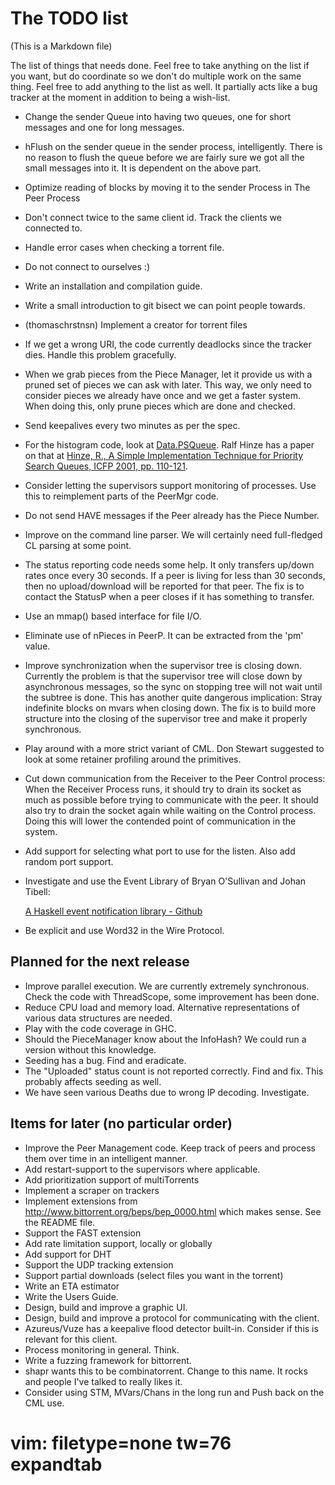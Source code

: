 The TODO list
=============

(This is a Markdown file)

The list of things that needs done. Feel free to take anything on the
list if you want, but do coordinate so we don't do multiple work on
the same thing. Feel free to add anything to the list as well. It
partially acts like a bug tracker at the moment in addition to being a
wish-list.

   - Change the sender Queue into having two queues, one for short
     messages and one for long messages.
   - hFlush on the sender queue in the sender process, intelligently.
     There is no reason to flush the queue before we are fairly sure
     we got all the small messages into it. It is dependent on the
     above part.
   - Optimize reading of blocks by moving it to the sender Process in
     The Peer Process
   - Don't connect twice to the same client id. Track the clients we
     connected to.
   - Handle error cases when checking a torrent file.
   - Do not connect to ourselves :)
   - Write an installation and compilation guide.
   - Write a small introduction to git bisect we can point people towards.
   - (thomaschrstnsn) Implement a creator for torrent files
   - If we get a wrong URI, the code currently deadlocks since the tracker
     dies. Handle this problem gracefully.
   - When we grab pieces from the Piece Manager, let it provide us with a
     pruned set of pieces we can ask with later. This way, we only need to
     consider pieces we already have once and we get a faster system.
     When doing this, only prune pieces which are done and checked.
   - Send keepalives every two minutes as per the spec.
   - For the histogram code, look at
     [Data.PSQueue](http://hackage.haskell.org/packages/archive/PSQueue/1.1/doc/html/Data-PSQueue.html). Ralf
      Hinze has a paper on that at [Hinze, R., A Simple Implementation
     Technique for Priority Search Queues, ICFP 2001, pp. 110-121](http://citeseer.ist.psu.edu/hinze01simple.html).
   - Consider letting the supervisors support monitoring of processes. Use this to reimplement parts
     of the PeerMgr code.
   - Do not send HAVE messages if the Peer already has the Piece Number.
   - Improve on the command line parser. We will certainly need full-fledged
     CL parsing at some point.
   - The status reporting code needs some help. It only transfers up/down
     rates once every 30 seconds. If a peer is living for less than 30
     seconds, then no upload/download will be reported for that peer. The
     fix is to contact the StatusP when a peer closes if it has something to
     transfer.
   - Use an mmap() based interface for file I/O.
   - Eliminate use of nPieces in PeerP. It can be extracted from the 'pm'
     value.
   - Improve synchronization when the supervisor tree is closing down.
     Currently the problem is that the supervisor tree will close down by
     asynchronous messages, so the sync on stopping tree will not wait until
     the subtree is done. This has another quite dangerous implication:
     Stray indefinite blocks on mvars when closing down.
     The fix is to build more structure into the closing of the supervisor
     tree and make it properly synchronous.
   - Play around with a more strict variant of CML. Don Stewart suggested to
     look at some retainer profiling around the primitives.
   - Cut down communication from the Receiver to the Peer Control process:
     When the Receiver Process runs, it should try to drain its socket as
     much as possible before trying to communicate with the peer. It should
     also try to drain the socket again while waiting on the Control
     process. Doing this will lower the contended point of communication in
     the system.
   - Add support for selecting what port to use for the listen. Also add
     random port support.
   - Investigate and use the Event Library of Bryan O'Sullivan and Johan
     Tibell:

     [A Haskell event notification library - Github](http://github.com/tibbe/event)
   - Be explicit and use Word32 in the Wire Protocol.

Planned for the next release
----------------------------

   - Improve parallel execution. We are currently extremely synchronous.
     Check the code with ThreadScope, some improvement has been done.
   - Reduce CPU load and memory load. Alternative representations of various
     data structures are needed.
   - Play with the code coverage in GHC.
   - Should the PieceManager know about the InfoHash? We could run a version
     without this knowledge.
   - Seeding has a bug. Find and eradicate.
   - The "Uploaded" status count is not reported correctly. Find and fix.
     This probably affects seeding as well.
   - We have seen various Deaths due to wrong IP decoding. Investigate.

Items for later (no particular order)
-------------------------------------

   - Improve the Peer Management code. Keep track of peers and process them
     over time in an intelligent manner.
   - Add restart-support to the supervisors where applicable.
   - Add prioritization support of multiTorrents
   - Implement a scraper on trackers
   - Implement extensions from http://www.bittorrent.org/beps/bep_0000.html
     which makes sense. See the README file.
   - Support the FAST extension
   - Add rate limitation support, locally or globally
   - Add support for DHT
   - Support the UDP tracking extension
   - Support partial downloads (select files you want in the torrent)
   - Write an ETA estimator
   - Write the Users Guide.
   - Design, build and improve a graphic UI.
   - Design, build and improve a protocol for communicating with the client.
   - Azureus/Vuze has a keepalive flood detector built-in. Consider if this
     is relevant for this client.
   - Process monitoring in general. Think.
   - Write a fuzzing framework for bittorrent.
   - shapr wants this to be combinatorrent. Change to this name. It rocks
     and people I've talked to really likes it.
   - Consider using STM, MVars/Chans in the long run and Push back on the
     CML use.

# vim: filetype=none tw=76 expandtab
